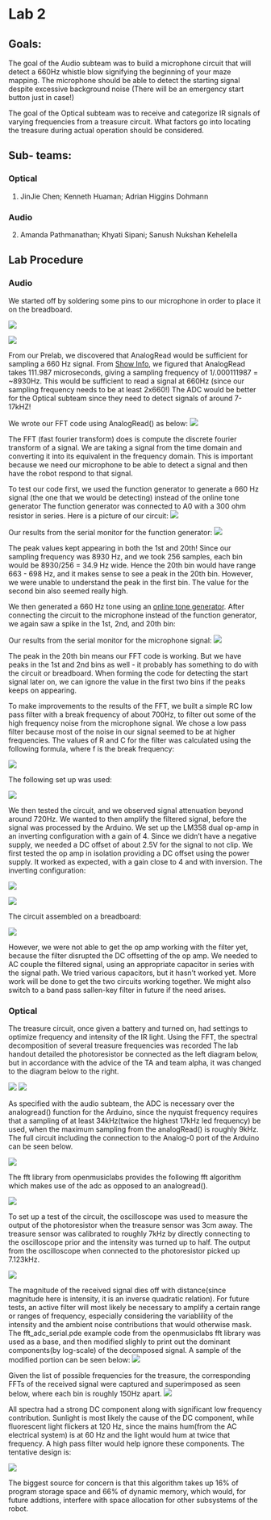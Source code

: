 # Lab 2

## Goals:
The goal of the Audio subteam was to build a microphone circuit that will detect a 660Hz whistle blow signifying the beginning of your maze mapping. The microphone should be able to detect the starting signal despite excessive background noise (There will be an emergency start button just in case!)

The goal of the Optical subteam was to receive and categorize IR signals of varying frequencies from a treasure circuit. What factors go into locating the treasure during actual operation should be considered.

## Sub- teams:
### Optical 
1. JinJie Chen; Kenneth Huaman; Adrian Higgins Dohmann
### Audio
2. Amanda Pathmanathan; Khyati Sipani; Sanush Nukshan Kehelella

## Lab Procedure

### Audio
We started off by soldering some pins to our microphone in order to place it on the breadboard. 

![](./image/lab2/IMG_1652.JPG)       

![](./image/lab2/IMG_6890.JPG)

From our Prelab, we discovered that AnalogRead would be sufficient for sampling a 660 Hz signal. From [Show Info](https://playground.arduino.cc/Main/ShowInfo), we figured that AnalogRead takes 111.987 microseconds, giving a sampling frequency of 1/.000111987 = ~8930Hz. This would be sufficient to read a signal at 660Hz (since our sampling frequency needs to be at least 2x660!) The ADC would be better for the Optical subteam since they need to detect signals of around 7-17kHZ!

We wrote our FFT code using AnalogRead() as below: 
![](./image/lab2/image-7.png)

The FFT (fast fourier transform) does is compute the discrete fourier transform of a signal. We are taking a signal from the time domain and converting it into its equivalent in the frequency domain. This is important because we need our microphone to be able to detect a signal and then have the robot respond to that signal. 



To test our code first, we used the function generator to generate a 660 Hz signal (the one that we would be detecting) instead of the online tone generator The function generator was connected to A0 with a 300 ohm resistor in series. Here is a picture of our circuit:
![](./image/lab2/IMG_5680.JPG)

Our results from the serial monitor for the function generator: 
![](./image/lab2/microphone.png)

The peak values kept appearing in both the 1st and 20th! Since our sampling frequency was 8930 Hz, and we took 256 samples, each bin would be 8930/256 = 34.9 Hz wide. Hence the 20th bin would have range 663 - 698 Hz, and it makes sense to see a peak in the 20th bin. However, we were unable to understand the peak in the first bin. The value for the second bin also seemed really high.

We then generated a 660 Hz tone using an [online tone generator](http://www.szynalski.com/tone-generator/). After connecting the circuit to the microphone instead of the function generator, we again saw a spike in the 1st, 2nd, and 20th bin: 

Our results from the serial monitor for the microphone signal: 
![](./image/lab2/functiongenerator.png)


The peak in the 20th bin means our FFT code is working. But we have peaks in the 1st and 2nd bins as well - it probably has something to do with the circuit or breadboard. When forming the code for detecting the start signal later on, we can ignore the value in the first two bins if the peaks keeps on appearing.

To make improvements to the results of the FFT, we built a simple RC low pass filter with a break frequency of about 700Hz, to filter out some of the high frequency noise from the microphone signal. We chose a low pass filter because most of the noise in our signal seemed to be at higher frequencies. The values of R and C for the filter was calculated using the following formula, where f is the break frequency:
 
![](./image/lab2/formula1.png)

The following set up was used:

![](./image/lab2/diagram1.png)

We then tested the circuit, and we observed signal attenuation beyond around 720Hz.
We wanted to then amplify the filtered signal, before the signal was processed by the Arduino. We set up the LM358 dual op-amp in an inverting configuration with a gain of 4. Since we didn’t have a negative supply, we needed a DC offset of about 2.5V for the signal to not clip. We first tested the op amp in isolation providing a DC offset using the power supply. It worked as expected, with a gain close to 4 and with inversion. 
The inverting configuration:

![](./image/lab2/diagram2.png)

![](./image/lab2/formula2.png)

The circuit assembled on a breadboard:

![](./image/lab2/IMG_0959.JPG)


However, we were not able to get the op amp working with the filter yet, because the filter disrupted the DC offsetting of the op amp. We needed to AC couple the filtered signal, using an appropriate capacitor in series with the signal path. We tried various capacitors, but it hasn’t worked yet. More work will be done to get the two circuits working together. We might also switch to a band pass sallen-key filter in future if the need arises. 

### Optical
The treasure circuit, once given a battery and turned on, had settings to optimize frequency and intensity of the IR light.
Using the FFT, the spectral decomposition of several treasure frequencies was recorded
The lab handout detailed the photoresistor be connected as the left diagram below, but in accordance with the advice of the TA and team alpha, it was changed to the diagram below to the right.

![](./image/lab2/orig.jpg)                  ![](./image/lab2/photocircuit.png)

As specified with the audio subteam, the ADC is necessary over the analogread() function for the Arduino, since the nyquist frequency requires that a sampling of at least 34kHz(twice the highest 17kHz led frequency) be used, when the maximum sampling from the analogRead() is roughly 9kHz. The full circuit including the connection to the Analog-0 port of the Arduino can be seen below.

![](./image/lab2/2_1mod.jpg)

The fft library from openmusiclabs provides the following fft algorithm which makes use of the adc as opposed to an analogread().

![](./image/lab2/basic.png)

To set up a test of the circuit, the oscilloscope was used to measure the output of the photoresistor when the treasure sensor was 3cm away. The treasure sensor was calibrated to roughly 7kHz by directly connecting to the oscilloscope prior and the intensity was turned up to half. The output from the oscilloscope when connected to the photoresistor picked up 7.123kHz.

![](./image/lab2/2_2mod.jpg)

The magnitude of the received signal dies off with distance(since magnitude here is intensity, it is an inverse quadratic relation). For future tests, an active filter will most likely be necessary to amplify a certain range or ranges of frequency, especially considering the variablility of the intensity and the ambient noise contributions that would otherwise mask. The fft_adc_serial.pde example code from the openmusiclabs fft library was used as a base, and then modified slighly to print out the dominant components(by log-scale) of the decomposed signal. A sample of the modified portion can be seen below: 
![](./image/lab2/codesnip.png)

Given the list of possible frequencies for the treasure, the corresponding FFTs of the received signal were captured and superimposed as seen below, where each bin is roughly 150Hz apart.
![](./image/lab2/treas.jpg)

All spectra had a strong DC component along with significant low frequency contribution. Sunlight is most likely the cause of the DC component, while fluorescent light flickers at 120 Hz, since the mains hum(from the AC electrical system) is at 60 Hz and the light would hum at twice that frequency. A high pass filter would help ignore these components. The tentative design is: 

![](./image/lab2/filter.png)

The biggest source for concern is that this algorithm takes up 16% of program storage space and 66% of dynamic memory, which would, for future addtions, interfere with space allocation for other subsystems of the robot.
